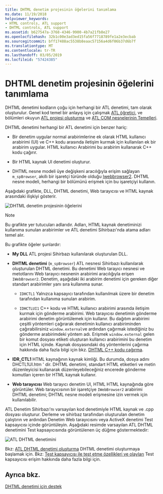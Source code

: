 ```yaml
---
title: DHTML denetim projesinin öğelerini tanımlama
ms.date: 11/19/2018
helpviewer_keywords:
- HTML controls, ATL support
- DHTML controls, ATL support
ms.assetid: b627547a-3768-4346-9900-4b7a21fb8e27
ms.openlocfilehash: 32b1c00e3ad3ed15fa56f7718789fe1a2e3ecbab
ms.sourcegitcommit: bff17488ac5538b8eaac57156a4d6f06b37d6b7f
ms.translationtype: MT
ms.contentlocale: tr-TR
ms.lasthandoff: 03/05/2019
ms.locfileid: "57424385"
---
```

# <a name="identifying-the-elements-of-the-dhtml-control-project"></a>DHTML denetim projesinin öğelerini tanımlama

DHTML denetimi kodların çoğu için herhangi bir ATL denetimi, tam olarak oluşturulur. Genel kod temel bir anlayış için çalışmak [ATL öğretici](../atl/active-template-library-atl-tutorial.md), ve bölümleri okuyun [ATL projesi oluşturma](../atl/reference/creating-an-atl-project.md) ve [ATL COM nesnelerinin Temelleri](../atl/fundamentals-of-atl-com-objects.md).

DHTML denetimi herhangi bir ATL denetimi için benzer hariç:

- Bir denetim uygular normal arabirimlerine ek olarak HTML kullanıcı arabirimi (UI) ve C++ kodu arasında iletişim kurmak için kullanılan ek bir arabirim uygular. HTML kullanıcı Arabirimi bu arabirim kullanarak C++ kodu çağırır.

- Bir HTML kaynak UI denetimi oluşturur.

- DHTML nesne modeli üye değişkeni aracılığıyla erişim sağlayan `m_spBrowser`, akıllı bir işaretçi türünde olduğu [Iwebbrowser2](/previous-versions/windows/internet-explorer/ie-developer/platform-apis/aa752127\(v=vs.85\)). DHTML nesne modeli, herhangi bir bölümünü erişmek için bu işaretçiyi kullanın.

Aşağıdaki grafikte, DLL, DHTML denetimi, Web tarayıcısı ve HTML kaynak arasındaki ilişkiyi gösterir.

![DHTML denetim projesinin öğelerini](../atl/media/vc52en1.gif "DHTML denetim projesinin öğelerini")

> [!NOTE]
>  Bu grafikte yer tutucuları adlarıdır. Adları, HTML kaynak denetiminizi kullanıma sunulan arabirimler ve ATL denetimi Sihirbazı'nda atama adları temel alır.

Bu grafikte öğeler şunlardır:

- **My DLL** ATL projesi Sihirbazı kullanılarak oluşturulan DLL.

- **DHTML denetimi** (`m_spBrowser`) ATL nesnesi Sihirbazı kullanılarak oluşturulan DHTML denetimi. Bu denetimi Web tarayıcı nesnesi ve metotlarını Web tarayıcı nesnenin arabirimi aracılığıyla erişen `IWebBrowser2`. Denetim, aşağıdaki iki arabirim denetimi için gereken diğer standart arabirimler yanı sıra kullanıma sunar.

   - `IDHCTL1` Yalnızca kapsayıcı tarafından kullanılmak üzere bir denetim tarafından kullanıma sunulan arabirim.

   - `IDHCTLUI1` C++ kodu ve HTML kullanıcı arabirimi arasında iletişim kurmak için gönderme arabirimi. Web tarayıcısı denetimin gönderme arabirimi denetim görüntülemek için kullanır. Bu dağıtım arabirimi çeşitli yöntemleri çağırarak denetimin kullanıcı arabiriminden çağırabilirsiniz `window.external`ve ardından çağırmak istediğiniz bu gönderme arabirimdeki yöntem adı. Erişmek `window.external` gelen bir komut dosyası etiketi oluşturan kullanıcı arabirimini bu denetim için HTML içinde. Kaynak dosyasındaki dış yöntemlerini çağırma hakkında daha fazla bilgi için bkz. [DHTML C++ kodu çağırma](../atl/calling-cpp-code-from-dhtml.md).

- **IDR_CTL1** HTML kaynağının kaynak kimliği. Bu durumda, dosya adını DHCTL1UI.htm ' dir. DHTML denetimi, standart HTML etiketleri ve metin düzenleyicisi kullanarak düzenleyebileceğiniz encerede gönderme komutları içeren bir HTML kaynak kullanır.

- **Web tarayıcısı** Web tarayıcı denetim UI, HTML HTML kaynağında göre görüntüler. Web tarayıcısının bir işaretçiye `IWebBrowser2` arabirimi DHTML denetimi; DHTML nesne modeli erişmesine izin vermek için kullanılabilir.

ATL Denetim Sihirbazı'nı varsayılan kod denetimiyle HTML kaynak ve .cpp dosyası oluşturur. Derleme ve sihirbaz tarafından oluşturulan denetim çalıştırın ve ardından Denetim Web tarayıcısını veya ActiveX denetimi Test kapsayıcısı içinde görüntüleyin. Aşağıdaki resimde varsayılan ATL DHTML denetimini Test kapsayıcısında görüntülenen üç düğme göstermektedir:

![ATL DHTML denetimini](../atl/media/vc52en2.gif "ATL DHTML denetimi")

Bkz: [ATL DHTML denetimi oluşturma](../atl/creating-an-atl-dhtml-control.md) DHTML denetimi oluşturmaya başlamak için. Bkz: [Test kapsayıcısı ile test etme özellikleri ve olayları](../mfc/testing-properties-and-events-with-test-container.md) Test kapsayıcısı erişim hakkında daha fazla bilgi için.

## <a name="see-also"></a>Ayrıca bkz.

[DHTML denetimi için destek](../atl/atl-support-for-dhtml-controls.md)
